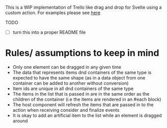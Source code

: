 This is a WIP implementation of Trello like drag and drop for Svelte using a custom action.
For examples please see [here](https://github.com/isaacHagoel/svelte-dnd-action-examples)

TODO

* [ ] turn this into a proper README file


# Rules/ assumptions to keep in mind
* Only one element can be dragged in any given time
* The data that represents items dnd containers of the same type is expected to have the same shape (as in a data object from one container can be added to another without conversion)
* Item ids are unique in all dnd containers of the same type
* The items in the list that is passed in are in the same order as the children of the container (i.e the items are rendered in an #each block)
* The host component will refresh the items that are passed in to the action when receiving consider and finalize events
* It is okay to add an artificial item to the list while an element is dragged around